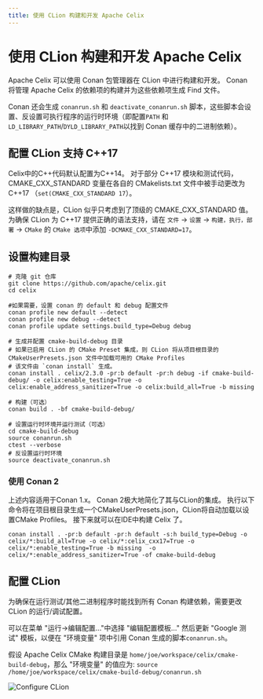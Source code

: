 ```yaml
---
title: 使用 CLion 构建和开发 Apache Celix
---
```


<!--
Licensed to the Apache Software Foundation (ASF) under one or more
contributor license agreements.  See the NOTICE file distributed with
this work for additional information regarding copyright ownership.
The ASF licenses this file to You under the Apache License, Version 2.0
(the "License"); you may not use this file except in compliance with
the License.  You may obtain a copy of the License at
   
    http://www.apache.org/licenses/LICENSE-2.0

Unless required by applicable law or agreed to in writing, software
distributed under the License is distributed on an "AS IS" BASIS,
WITHOUT WARRANTIES OR CONDITIONS OF ANY KIND, either express or implied.
See the License for the specific language governing permissions and
limitations under the License.
-->

# 使用 CLion 构建和开发 Apache Celix
Apache Celix 可以使用 Conan 包管理器在 CLion 中进行构建和开发。
Conan 将管理 Apache Celix 的依赖项的构建并为这些依赖项生成 Find<package> 文件。

Conan 还会生成 `conanrun.sh` 和 `deactivate_conanrun.sh` 脚本，这些脚本会设置、反设置可执行程序的运行时环境（即配置`PATH` 和 `LD_LIBRARY_PATH`/`DYLD_LIBRARY_PATH`以找到 Conan 缓存中的二进制依赖）。

## 配置 CLion 支持 C++17
Celix中的C++代码默认配置为C++14。 对于部分 C++17 模块和测试代码，CMAKE_CXX_STANDARD 变量在各自的 CMakelists.txt 文件中被手动更改为 C++17 （`set(CMAKE_CXX_STANDARD 17`）。

这样做的缺点是，CLion 似乎只考虑到了顶级的 CMAKE_CXX_STANDARD 值。
为确保 CLion 为 C++17 提供正确的语法支持，请在 `文件` -> `设置` -> `构建，执行，部署` -> `CMake` 的 `CMake 选项`中添加 `-DCMAKE_CXX_STANDARD=17`。

## 设置构建目录
```shell
# 克隆 git 仓库
git clone https://github.com/apache/celix.git
cd celix

#如果需要，设置 conan 的 default 和 debug 配置文件
conan profile new default --detect
conan profile new debug --detect
conan profile update settings.build_type=Debug debug

# 生成并配置 cmake-build-debug 目录
# 如果已启用 CLion 的 CMake Preset 集成，则 CLion 将从项目根目录的 CMakeUserPresets.json 文件中加载可用的 CMake Profiles
# 该文件由 `conan install` 生成。
conan install . celix/2.3.0 -pr:b default -pr:h debug -if cmake-build-debug/ -o celix:enable_testing=True -o celix:enable_address_sanitizer=True -o celix:build_all=True -b missing

# 构建（可选）
conan build . -bf cmake-build-debug/

# 设置运行时环境并运行测试（可选）
cd cmake-build-debug
source conanrun.sh 
ctest --verbose
# 反设置运行时环境
source deactivate_conanrun.sh 
```

### 使用 Conan 2

上述内容适用于Conan 1.x。
Conan 2极大地简化了其与CLion的集成。
执行以下命令将在项目根目录生成一个CMakeUserPresets.json，CLion将自动加载以设置CMake Profiles。
接下来就可以在IDE中构建 Celix 了。

```shell
conan install . -pr:b default -pr:h default -s:h build_type=Debug -o celix/*:build_all=True -o celix/*:celix_cxx17=True -o celix/*:enable_testing=True -b missing  -o celix/*:enable_address_sanitizer=True -of cmake-build-debug
```

## 配置 CLion
为确保在运行测试/其他二进制程序时能找到所有 Conan 构建依赖，需要更改 CLion 的运行/调试配置。

可以在菜单 "运行->编辑配置..."中选择 "编辑配置模板..." 然后更新 "Google 测试" 模板，以便在
"环境变量" 项中引用 Conan 生成的脚本`conanrun.sh`。

假设 Apache Celix CMake 构建目录是 `home/joe/workspace/celix/cmake-build-debug`，那么 "环境变量" 的值应为: `source /home/joe/workspace/celix/cmake-build-debug/conanrun.sh`

![Configure CLion](media/clion_run_configuration_template.png)
